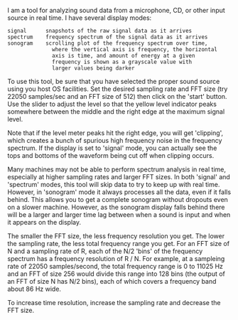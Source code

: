 I am a tool for analyzing sound data from a microphone, CD, or other input source in real time. I have several display modes:

	signal		snapshots of the raw signal data as it arrives
	spectrum	frequency spectrum of the signal data as it arrives
	sonogram	scrolling plot of the frequency spectrum over time,
			      where the vertical axis is frequency, the horizontal
				  axis is time, and amount of energy at a given
				  frequency is shown as a grayscale value with
				  larger values being darker

To use this tool, be sure that you have selected the proper sound source using you host OS facilities. Set the desired sampling rate and FFT size (try 22050 samples/sec and an FFT size of 512) then click on the 'start' button. Use the slider to adjust the level so that the yellow level indicator peaks somewhere between the middle and the right edge at the maximum signal level.

Note that if the level meter peaks hit the right edge, you will get 'clipping', which creates a bunch of spurious high frequency noise in the frequency spectrum. If the display is set to 'signal' mode, you can actually see the tops and bottoms of the waveform being cut off when clipping occurs.

Many machines may not be able to perform spectrum analysis in real time, especially at higher sampling rates and larger FFT sizes. In both 'signal' and 'spectrum' modes, this tool will skip data to try to keep up with real time. However, in 'sonogram' mode it always processes all the data, even if it falls behind. This allows you to get a complete sonogram without dropouts even on a slower machine. However, as the sonogram display falls behind there will be a larger and larger time lag between when a sound is input and when it appears on the display.

The smaller the FFT size, the less frequency resolution you get. The lower the sampling rate, the less total frequency range you get. For an FFT size of N and a sampling rate of R, each of the N/2 'bins' of the frequency spectrum has a frequency resolution of R / N. For example, at a sampleing rate of 22050 samples/second, the total frequency range is 0 to 11025 Hz and an FFT of size 256 would divide this range into 128 bins (the output of an FFT of size N has N/2 bins), each of which covers a frequency band about 86 Hz wide.

To increase time resolution, increase the sampling rate and decrease the FFT size.
